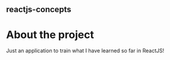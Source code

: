 ## reactjs-concepts
# About the project
Just an application to train what I have learned so far in ReactJS!